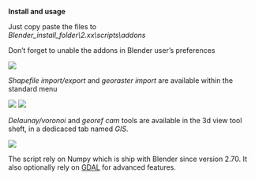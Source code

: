 **Install and usage**

Just copy paste the files to  
*Blender_install_folder\2.xx\scripts\addons*

Don’t forget to unable the addons in Blender user’s preferences

![](https://raw.githubusercontent.com/wiki/domlysz/blenderGIS/images/enable_addons.jpeg)

*Shapefile import/export* and *georaster import* are available within the standard menu

![](https://raw.githubusercontent.com/wiki/domlysz/blenderGIS/images/menu_import.jpg)
![](https://raw.githubusercontent.com/wiki/domlysz/blenderGIS/images/menu_export.jpg)

*Delaunay/voronoi* and *georef cam* tools are available in the 3d view tool sheft, in a dedicaced tab named *GIS*.

![](https://raw.githubusercontent.com/wiki/domlysz/blenderGIS/images/tools_tab_gis.jpeg)

The script rely on Numpy which is ship with Blender since version 2.70. It also optionally rely on [GDAL](https://github.com/domlysz/BlenderGIS/wiki/How-to-install-GDAL) for advanced features.